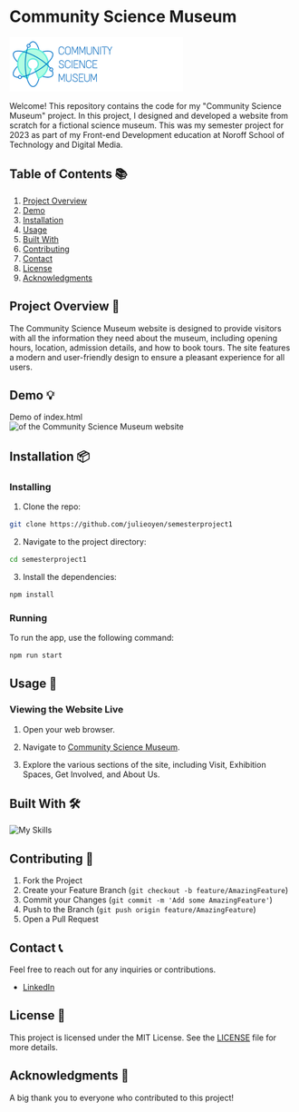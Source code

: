 # Community Science Museum

<img src="images/logodesktoplogo.png" alt="Community Science Museum Logo">

Welcome! This repository contains the code for my "Community Science Museum" project. In this project, I designed and developed a website from scratch for a fictional science museum. This was my semester project for 2023 as part of my Front-end Development education at Noroff School of Technology and Digital Media.

## Table of Contents 📚

1. [Project Overview](#project-overview-)
2. [Demo](#demo-)
3. [Installation](#installation-)
4. [Usage](#usage-)
5. [Built With](#built-with)
6. [Contributing](#contributing-)
7. [Contact](#contact-)
8. [License](#license-)
9. [Acknowledgments](#acknowledgments-)

## Project Overview 📝

The Community Science Museum website is designed to provide visitors with all the information they need about the museum, including opening hours, location, admission details, and how to book tours. The site features a modern and user-friendly design to ensure a pleasant experience for all users.

## Demo 💡

Demo of index.html <br>
<img src="images/semesterproject.gif" alt=" of the Community Science Museum website">

## Installation 📦

### Installing

1. Clone the repo:

```bash
git clone https://github.com/julieoyen/semesterproject1
```

2. Navigate to the project directory:

```bash
cd semesterproject1
```

3. Install the dependencies:

```bash
npm install
```

### Running

To run the app, use the following command:

```bash
npm run start
```

## Usage 🔧

### Viewing the Website Live

1. Open your web browser.

2. Navigate to [Community Science Museum](https://semester-project-1-julie-oyen.netlify.app/).
3. Explore the various sections of the site, including Visit, Exhibition Spaces, Get Involved, and About Us.

## Built With 🛠️

![My Skills](https://skillicons.dev/icons?i=js,html,css,figma,vscode)

## Contributing 🤝

1. Fork the Project
2. Create your Feature Branch (`git checkout -b feature/AmazingFeature`)
3. Commit your Changes (`git commit -m 'Add some AmazingFeature'`)
4. Push to the Branch (`git push origin feature/AmazingFeature`)
5. Open a Pull Request

## Contact 📞

Feel free to reach out for any inquiries or contributions.

- [LinkedIn](https://www.linkedin.com/in/yourprofile)

## License 📜

This project is licensed under the MIT License. See the [LICENSE](LICENSE) file for more details.

## Acknowledgments 🙏

A big thank you to everyone who contributed to this project!
